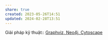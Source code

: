 ```yaml
---
share: true
created: 2023-05-26T14:51
updated: 2024-02-28T13:51
---
```

Giải pháp kỹ thuật:: [Graphviz, Neo4j, Cytoscape](../Gi%E1%BA%A3i%20ph%C3%A1p%20k%E1%BB%B9%20thu%E1%BA%ADt/Graphviz,%20Neo4j,%20Cytoscape.md)
